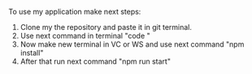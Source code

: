 
To use my application make next steps: 

1) Clone my the repository and paste it in git terminal.
2) Use next command in terminal "code <path to your cloned folder>"
3) Now make new terminal in VC or WS and use next command "npm install"
4) After that run next command "npm run start"
